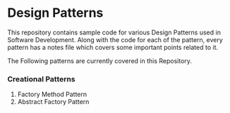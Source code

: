 # Design Patterns
This repository contains sample code for various Design Patterns used in Software Development. Along with the code for each of the pattern, every pattern has a notes file which covers some important points related to it.

The Following patterns are currently covered in this Repository.

### Creational Patterns

1. Factory Method Pattern
2. Abstract Factory Pattern
